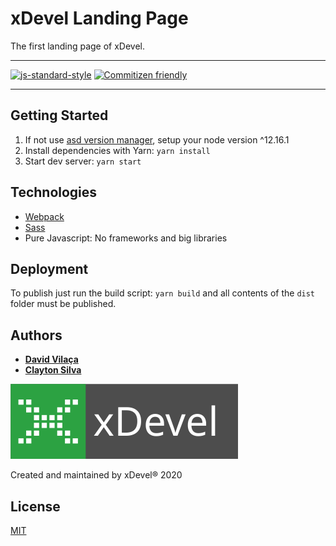 # xDevel Landing Page

The first landing page of xDevel.

---

[![js-standard-style](https://img.shields.io/badge/code%20style-standard-brightgreen.svg)](http://standardjs.com)
[![Commitizen friendly](https://img.shields.io/badge/commitizen-friendly-brightgreen.svg)](http://commitizen.github.io/cz-cli/)

---

## Getting Started

1. If not use [asd version manager](https://github.com/asdf-vm/asdf), setup your node version ^12.16.1
2. Install dependencies with Yarn: `yarn install`
3. Start dev server: `yarn start`

## Technologies

- [Webpack](https://webpack.js.org/)
- [Sass](https://sass-lang.com/)
- Pure Javascript: No frameworks and big libraries

## Deployment

To publish just run the build script: `yarn build` and all contents of the `dist` folder must be published.

## Authors

- [**David Vilaça**](https://github.com/davidpvilaca)
- [**Clayton Silva**](https://github.com/claytonsilva)

[![xDevel](.github/xdevel.svg)](https://www.xdevel.com.br)

Created and maintained by xDevel® 2020

## License

[MIT](LICENSE)
